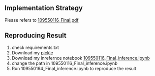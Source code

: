 ## Implementation Strategy
Please refers to [109550116_Final.pdf]([https://github.com/jerrychild999922/ML_final/blob/main/109550116_Final.pdf](https://github.com/jerrychild999922/NYCU_2021_OOP/blob/main/Dungeon/report_109550116.pdf))

## Reproducing Result
1. check requirements.txt
2. Download my [pickle](https://github.com/jerrychild999922/ML_final/tree/main/pickle)
2. Download my inrefernce notebook [109550116_Final_inference.ipynb](https://github.com/jerrychild999922/ML_final/blob/main/109550116_Final_inference.ipynb)
3. change the path in 109550116_Final_inference.ipynb
4. Run 109550164_Final_inference.ipynb to reproduce the result
